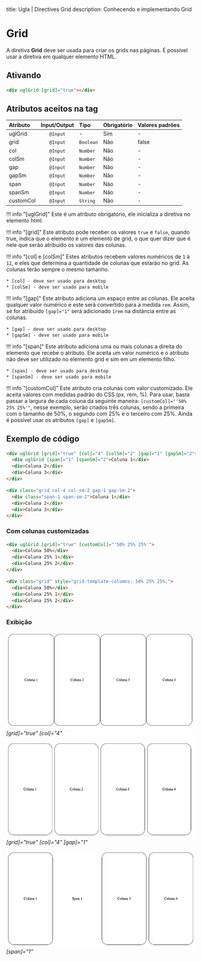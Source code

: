 title: Ugla | Directives Grid
description: Conhecendo e implementando Grid

# Grid
A diretiva **Grid** deve ser usada para criar os grids nas páginas.
É possível usar a diretiva em qualquer elemento HTML.


## Ativando
```html
<div uglGrid [grid]="true"></div>
```

## Atributos aceitos na tag

Atributo      | Input/Output   | Tipo       | Obrigatório    | Valores padrões
:------------ | :------------: | :----------| :------------- | :-------------
uglGrid       | `@Input`       | -          | Sim            | -
grid          | `@Input`       | `Boolean`  | Não            | false
col           | `@Input`       | `Number`   | Não            | -
colSm         | `@Input`       | `Number`   | Não            | -
gap           | `@Input`       | `Number`   | Não            | -
gapSm         | `@Input`       | `Number`   | Não            | -
span          | `@Input`       | `Number`   | Não            | -
spanSm        | `@Input`       | `Number`   | Não            | -
customCol     | `@Input`       | `String`   | Não            | -

!!! info "[uglGrid]"
    Este é um atributo obrigatório, ele inicializa a diretiva no elemento html.

!!! info "[grid]"
    Este atributo pode receber os valores `true` e `false`, quando true, indica que o elemento é um elemento de grid, o que quer dizer que é nele que serão atribuido os valores das colunas.

!!! info "[col] e [colSm]"
    Estes atributos recebem valores numéricos de `1` à `12`, e eles que determina a quantidade de colunas que estarão no grid. As colunas terão sempre o mesmo tamanho.
    
    * [col] - deve ser usado para desktop
    * [colSm] - deve ser usado para mobile

!!! info "[gap]"
    Este atributo adiciona um espaço entre as colunas. Ele aceita qualquer valor numérico e este será convertido para a medida `rem`. Assim, se for atribuído `[gap]="1"` será adicionado `1rem` na distância entre as colunas.

    * [gap] - deve ser usado para desktop
    * [gapSm] - deve ser usado para mobile

!!! info "[span]"
    Este atributo adiciona uma ou mais colunas a direita do elemento que recebe o atributo. Ele aceita um valor numérico e o atributo não deve ser utilizado no elemento grid e sim em um elemento filho.

    * [span] - deve ser usado para desktop
    * [spanSm] - deve ser usado para mobile

!!! info "[customCol]"
    Este atributo cria colunas com valor customizado. Ele aceita valores com medidas padrão do CSS (px, rem, %). Para usar, basta passar a largura de cada coluna da seguinte maneira: `[customCol]="'50% 25% 25%'"`, nesse exemplo, serão criados três colunas, sendo a primeira com o tamanho de 50%, o segundo com 25% e o terceiro com 25%. Ainda é possível usar os atributos `[gap]` e `[gapSm]`.

## Exemplo de código

```html tab='Implementação'
<div uglGrid [grid]="true" [col]="4" [colSm]="2" [gap]="1" [gapSm]="2">
  <div uglGrid [span]="1" [spanSm]="2">Coluna 1</div>
  <div>Coluna 2</div>
  <div>Coluna 3</div>
</div>
```

```html tab='Resultado'
<div class="grid col-4 col-sm-2 gap-1 gap-sm-2">
  <div class="span-1 span-sm-2">Coluna 1</div>
  <div>Coluna 2</div>
  <div>Coluna 3</div>
</div>
```

### Com colunas customizadas

```html tab='Implementação'
<div uglGrid [grid]="true" [customCol]="'50% 25% 25%'">
  <div>Coluna 50%</div>
  <div>Coluna 25% 1</div>
  <div>Coluna 25% 2</div>
</div>
```

```html tab='Resultado'
<div class="grid" style="grid-template-columns: 50% 25% 25%;">
  <div>Coluna 50%</div>
  <div>Coluna 25% 1</div>
  <div>Coluna 25% 2</div>
</div>
```

### Exibição
[![grid](_images/grid-1.png)](_images/grid-1.png)
_[grid]="true" [col]="4"_

[![grid](_images/grid-2.png)](_images/grid-2.png)
_[grid]="true" [col]="4" [gap]="1"_

[![grid](_images/grid-3.png)](_images/grid-3.png)
_[span]="1"_